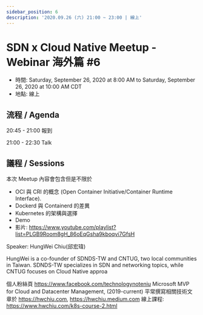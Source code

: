 ```yaml
---
sidebar_position: 6
description: '2020.09.26 (六) 21:00 ~ 23:00 | 線上'
---
```


# SDN x Cloud Native Meetup - Webinar 海外篇 #6
- 時間: Saturday, September 26, 2020 at 8:00 AM to Saturday, September 26, 2020 at 10:00 AM CDT
- 地點: 線上

## 流程 / Agenda

20:45 - 21:00 報到

21:00 - 22:30 Talk

## 議程 / Sessions

本次 Meetup 內容會包含但是不限於

- OCI 與 CRI 的概念 (Open Container Initiative/Container Runtime Interface).
- Dockerd 與 Containerd 的差異
- Kubernetes 的架構與選擇
- Demo
- 影片: https://www.youtube.com/playlist?list=PLGB9Room8gH_86oEqGsha9kboqvi7GfsH

Speaker: HungWei Chiu(邱宏瑋)

HungWei is a co-founder of SDNDS-TW and CNTUG, two local communities in Taiwan. SDNDS-TW specializes in SDN and networking topics, while CNTUG focuses on Cloud Native approa

個人粉絲頁 https://www.facebook.com/technologynoteniu
Microsoft MVP for Cloud and Datacenter Management, (2019-current)
平常撰寫相關技術文章於 https://hwchiu.com, https://hwchiu.medium.com
線上課程: https://www.hwchiu.com/k8s-course-2.html
